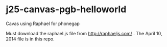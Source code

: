 j25-canvas-pgb-helloworld
=========================

Cavas using Raphael for phonegap




Must download the raphael.js file from http://raphaeljs.com/ . The April 10, 2014 file is in this repo.


